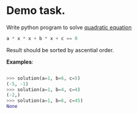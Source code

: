 # Demo task.

Write python program to solve [quadratic equation](https://en.wikipedia.org/wiki/Quadratic_equation) 
```python
a * x * x + b * x + c == 0 
```
Result should be sorted by ascential order.

__Examples__:
```python

>>> solution(a=1, b=6, c=5)
(-5, -1)
>>> solution(a=1, b=4, c=4)
(-2,)
>>> solution(a=1, b=6, c=45)
None
```

